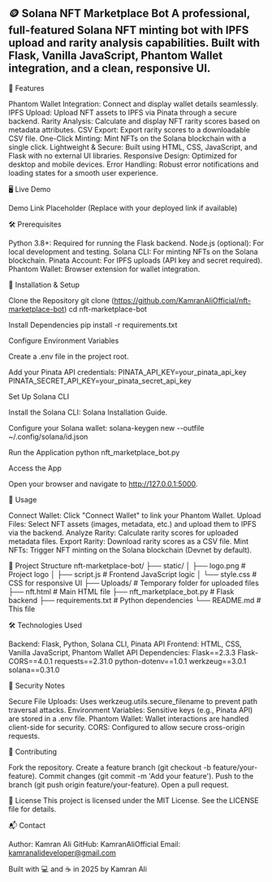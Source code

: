 🪙 Solana NFT Marketplace Bot
A professional, full-featured Solana NFT minting bot with IPFS upload and rarity analysis capabilities. Built with Flask, Vanilla JavaScript, Phantom Wallet integration, and a clean, responsive UI.
---
🚀 Features

Phantom Wallet Integration: Connect and display wallet details seamlessly.
IPFS Upload: Upload NFT assets to IPFS via Pinata through a secure backend.
Rarity Analysis: Calculate and display NFT rarity scores based on metadata attributes.
CSV Export: Export rarity scores to a downloadable CSV file.
One-Click Minting: Mint NFTs on the Solana blockchain with a single click.
Lightweight & Secure: Built using HTML, CSS, JavaScript, and Flask with no external UI libraries.
Responsive Design: Optimized for desktop and mobile devices.
Error Handling: Robust error notifications and loading states for a smooth user experience.


🖥️ Live Demo

Demo Link Placeholder (Replace with your deployed link if available)


🛠️ Prerequisites

Python 3.8+: Required for running the Flask backend.
Node.js (optional): For local development and testing.
Solana CLI: For minting NFTs on the Solana blockchain.
Pinata Account: For IPFS uploads (API key and secret required).
Phantom Wallet: Browser extension for wallet integration.


📂 Installation & Setup

Clone the Repository
git clone (https://github.com/KamranAliOfficial/nft-marketplace-bot)
cd nft-marketplace-bot


Install Dependencies
pip install -r requirements.txt


Configure Environment Variables

Create a .env file in the project root.

Add your Pinata API credentials:
PINATA_API_KEY=your_pinata_api_key
PINATA_SECRET_API_KEY=your_pinata_secret_api_key




Set Up Solana CLI

Install the Solana CLI: Solana Installation Guide.

Configure your Solana wallet:
solana-keygen new --outfile ~/.config/solana/id.json




Run the Application
python nft_marketplace_bot.py


Access the App

Open your browser and navigate to http://127.0.0.1:5000.




📖 Usage

Connect Wallet: Click "Connect Wallet" to link your Phantom Wallet.
Upload Files: Select NFT assets (images, metadata, etc.) and upload them to IPFS via the backend.
Analyze Rarity: Calculate rarity scores for uploaded metadata files.
Export Rarity: Download rarity scores as a CSV file.
Mint NFTs: Trigger NFT minting on the Solana blockchain (Devnet by default).


📂 Project Structure
nft-marketplace-bot/
├── static/
│   ├── logo.png           # Project logo
│   ├── script.js         # Frontend JavaScript logic
│   └── style.css         # CSS for responsive UI
├── Uploads/              # Temporary folder for uploaded files
├── nft.html              # Main HTML file
├── nft_marketplace_bot.py # Flask backend
├── requirements.txt       # Python dependencies
└── README.md             # This file


🛠️ Technologies Used

Backend: Flask, Python, Solana CLI, Pinata API
Frontend: HTML, CSS, Vanilla JavaScript, Phantom Wallet API
Dependencies:
Flask==2.3.3
Flask-CORS==4.0.1
requests==2.31.0
python-dotenv==1.0.1
werkzeug==3.0.1
solana==0.31.0




🔐 Security Notes

Secure File Uploads: Uses werkzeug.utils.secure_filename to prevent path traversal attacks.
Environment Variables: Sensitive keys (e.g., Pinata API) are stored in a .env file.
Phantom Wallet: Wallet interactions are handled client-side for security.
CORS: Configured to allow secure cross-origin requests.


🤝 Contributing

Fork the repository.
Create a feature branch (git checkout -b feature/your-feature).
Commit changes (git commit -m 'Add your feature').
Push to the branch (git push origin feature/your-feature).
Open a pull request.


📜 License
This project is licensed under the MIT License. See the LICENSE file for details.

📬 Contact

Author: Kamran Ali
GitHub: KamranAliOfficial
Email: kamranalideveloper@gmail.com


Built with 💻 and ☕ in 2025 by Kamran Ali
